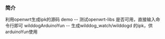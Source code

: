 ### 简介
利用openwrt生成ipk的源码
	demo -- 测试openwrt-libs 是否可用，直接输入命令行即可
	wilddogArduinoYun -- 生成wilddog_watch/wilddogd 的ipk，供arduinoYun使用